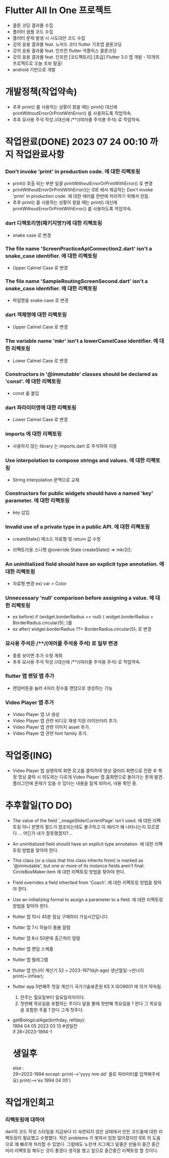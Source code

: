 # Flutter All In One 프로젝트
- 클론 코딩 결과물 수집
- 플러터 샘플 코드 수집
- 플러터 문제 발생 시 시도대안 코드 수집
- 강의 응용 결과물 feat. 노마드 코더 flutter 기초앱 클론코딩 
- 강의 응용 결과물 feat. 인프런 flutter 넥플릭스 클론코딩 
- 강의 응용 결과물 feat. 인프런 [코드팩토리] [초급] Flutter 3.0 앱 개발 - 10개의 프로젝트로 오늘 초보 탈출! 
- android 기반으로 개발


# 개발정책(작업약속)
- 추후 print() 를 사용하는 상황이 왔을 때는 print() 대신에 printWithoutErrorOrPrintWithError() 를 사용하도록 작업약속.
- 추후 묘사용 주석 작성 //대신에 /**/(여러줄 주석용 주석) 로 작업약속.



# 작업완료(DONE) 2023 07 24 00:10 까지 작업완료사항
###  Don't invoke 'print' in production code. 에 대한 리펙토링 
- print() 호출 되는 부분 일괄 printWithoutErrorOrPrintWithError() 로 변경
- printWithoutErrorOrPrintWithError()는 IDE 에서 제공하는 Don't invoke 'print' in production code. 에 대한 에러를 한번에 처리하기 위해서 만듬.
- 추후 print() 를 사용하는 상황이 왔을 때는 print() 대신에 printWithoutErrorOrPrintWithError() 를 사용하도록 작업약속.

###  dart 디렉토리명(패키지명?)에 대한 리펙토링 
- snake case 로 변경

###  The file name 'ScreenPracticeApiConnection2.dart' isn't a snake_case identifier. 에 대한 리펙토링 
- Upper Calmel Case 로 변경

###  The file name 'SampleRoutingScreenSecond.dart' isn't a snake_case identifier. 에 대한 리펙토링 
- 파일명을 snake case 로 변경

###  dart 객체명에 대한 리펙토링 
- Upper Calmel Case 로 변경

###  The variable name 'mkr' isn't a lowerCamelCase identifier. 에 대한 리펙토링 
- Lower Calmel Case 로 변경

###  Constructors in '@immutable' classes should be declared as 'const'. 에 대한 리펙토링 
- const 를 붙임

###  dart 파라미터명에 대한 리펙토링 
- Lower Calmel Case 로 변경

###  imports 에 대한 리펙토링 
- 사용하지 않는 library 는 imports.dart 로 주석하여 이동

###  Use interpolation to compose strings and values. 에 대한 리펙토링 
- String interpolation 문맥으로 교체

###  Constructors for public widgets should have a named 'key' parameter. 에 대한 리펙토링 
- key 삽입

###  Invalid use of a private type in a public API. 에 대한 리펙토링 
- createState() 메소드 자료형 및 return 값 수정

- 리펙토리용 스니펫
    @override
    State<mkr> createState() =>  mkr2();

###  An uninitialized field should have an explicit type annotation. 에 대한 리펙토링 
- 자료형 변경 ex) var > Color

###  Unnecessary 'null' comparison before assigning a value. 에 대한 리펙토링 
- ex before) if (widget.borderRadius == null) {
  widget.borderRadius = BorderRadius.circular(5);
  }를
- ex after) widget.borderRadius ??= BorderRadius.circular(5); 로 변경 

###  묘사용 주석은 /**/(여러줄 주석용 주석) 로 일부 변경 
- 종종 보이면 추가 수정 계획
- 추후 묘사용 주석 작성 //대신에 /**/(여러줄 주석용 주석) 로 작업약속.

### flutter 앱 랜덤 앱 추가
- 랜덤버튼을 눌러 4자리 정수를 랜덤으로 생성하는 기능

### Video Player 앱 추가
- Video Player 앱 UI 생성
- Video Player 앱 관련 비디오 재생 지원 라이브러리 추가.
- Video Player 앱 관련 이미지 asset 추가.
- Video Player 앱 관련 font family 추가.


# 작업중(ING)
- Video Player 앱 실행하여 화면 로고를 클릭하여 영상 갤러리 화면으로 전환 후 특정 영상 클릭 시 의도와는 다르게 Video Player 앱 홈화면으로 돌아가는 문제 발견.
플러그인에 문제가 있을 수 있다는 내용을 알게 되어서, 내용 확인 중.





# 추후할일(TO DO)
- The value of the field '_imageSliderCurrentPage' isn't used. 에 대한 리펙토링
아니 분명히 필드가 참조되는데도 불구하고 이 에러가 왜 나타나는지 모르겠다. .. 어딘가 내가 잘못했겠지?...

- An uninitialized field should have an explicit type annotation. 에 대한 리펙토링
    방법을 찾아야 한다.
    
- This class (or a class that this class inherits from) is marked as '@immutable', but one or more of its instance fields aren't final: CircleBoxMaker.item  에 대한 리펙토링
    방법을 찾아야 한다.

- Field overrides a field inherited from 'Coach'.  에 대한 리펙토링
  방법을 찾아야 한다.

- Use an initializing formal to assign a parameter to a field. 에 대한 리펙토링
  방법을 찾아야 한다.


- flutter 앱 10시 45분 점심 구매하러 가실시간입니다
- flutter 앱 7시 하늘이 돌봄 알람
- flutter 앱 8시 50분에 출근처리 알람
- flutter 앱 랜덤 스케줄
- flutter 앱 텔레그램
- flutter 앱 만나이 계산기
  52 = 2023-1971(kjh age)
  생년월일->만나이
  print(~.inYear);

- flutter app 5번째주 첫일 계산기
  국가기술표준원 KS X ISO8601 에 의거 약속됨.
  1. 한주는 월요일부터 일요일까지이다.
  2. 첫번째 목요일을 포함하는 주이다 
    달을 볼때 첫번째 목요일을 1 한다
    그 목요일을 포함한 주를 1 한다
    그게 첫주다.

- getBiologicalAge(birthday, refday):			
  1994 04 05		2023 03 13
  #생일전		
  if
    28=2023-1994-1
  # 생일후
  else :  
    29=2023-1994    except:
    print(-->'yyyy mm dd' 꼴로 파라미터를 입력해주세요)
    print(-->'ex 1994 04 05')

 
    
# 작업개인회고
### 리펙토링에 대하여
  dart의 코드 작성 스타일을 지금보다 더 숙련되지 않은 상태에서 만든 코드들에 대한 리펙토링이 필요했고 수행했다.
  작은 problems 가 쌓여서 엄청 많아졌지만 IDE 의 도움으로 꽤 빠르게 처리할 수 있었다.
  그럼에도 노란색 지그재그 밑줄은 만들지 중간 중간 미리 리펙토링 해두는 것이 좋겠다 생각을 했고 앞으로 중간중간 리펙토링 할 것이다.
  
